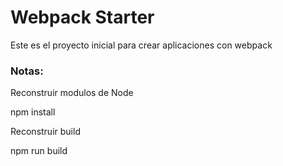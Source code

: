 # Webpack Starter

Este es el proyecto inicial para crear aplicaciones con webpack


### Notas:


Reconstruir modulos de Node

npm install

Reconstruir build


npm run build